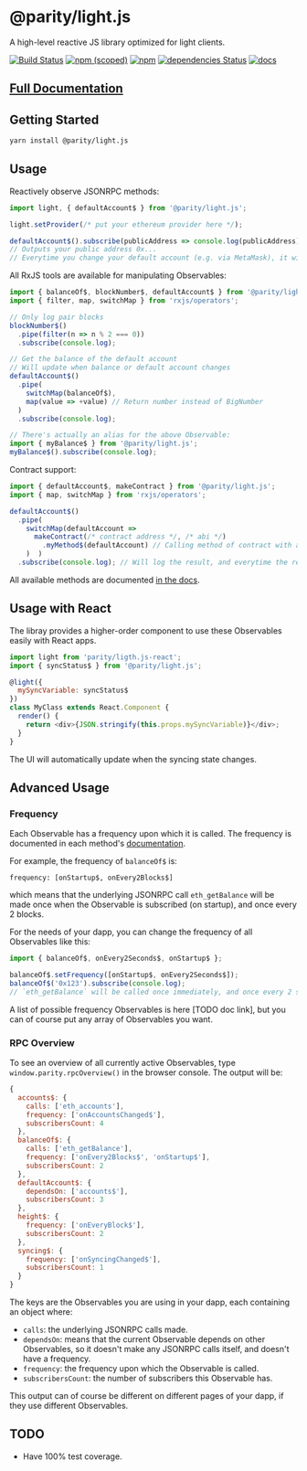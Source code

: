 # @parity/light.js

A high-level reactive JS library optimized for light clients.

[![Build Status](https://travis-ci.org/paritytech/js-libs.svg?branch=master)](https://travis-ci.org/paritytech/js-libs)
[![npm (scoped)](https://img.shields.io/npm/v/@parity/light.js.svg)](https://www.npmjs.com/package/@parity/light.js)
[![npm](https://img.shields.io/npm/dw/@parity/light.js.svg)](https://www.npmjs.com/package/@parity/light.js)
[![dependencies Status](https://david-dm.org/paritytech/js-libs/status.svg?path=packages/light.js)](https://david-dm.org/paritytech/js-libs?path=packages/light.js)
[![docs](https://img.shields.io/badge/docs-passing-green.svg)](https://parity-js.github.io/light.js/)

## [Full Documentation](https://parity-js.github.io/light.js/)

## Getting Started

```bash
yarn install @parity/light.js
```

## Usage

Reactively observe JSONRPC methods:

```javascript
import light, { defaultAccount$ } from '@parity/light.js';

light.setProvider(/* put your ethereum provider here */);

defaultAccount$().subscribe(publicAddress => console.log(publicAddress));
// Outputs your public address 0x...
// Everytime you change your default account (e.g. via MetaMask), it will output your new public address
```

All RxJS tools are available for manipulating Observables:

```javascript
import { balanceOf$, blockNumber$, defaultAccount$ } from '@parity/light.js';
import { filter, map, switchMap } from 'rxjs/operators';

// Only log pair blocks
blockNumber$()
  .pipe(filter(n => n % 2 === 0))
  .subscribe(console.log);

// Get the balance of the default account
// Will update when balance or default account changes
defaultAccount$()
  .pipe(
    switchMap(balanceOf$),
    map(value => +value) // Return number instead of BigNumber
  )
  .subscribe(console.log);

// There's actually an alias for the above Observable:
import { myBalance$ } from '@parity/light.js';
myBalance$().subscribe(console.log);
```

Contract support:

```javascript
import { defaultAccount$, makeContract } from '@parity/light.js';
import { map, switchMap } from 'rxjs/operators';

defaultAccount$()
  .pipe(
    switchMap(defaultAccount =>
      makeContract(/* contract address */, /* abi */)
        .myMethod$(defaultAccount) // Calling method of contract with arguments
    )  )
  .subscribe(console.log); // Will log the result, and everytime the result changes
```

All available methods are documented [in the docs](TODO).

## Usage with React

The libray provides a higher-order component to use these Observables easily with React apps.

```javascript
import light from 'parity/ligth.js-react';
import { syncStatus$ } from '@parity/light.js';

@light({
  mySyncVariable: syncStatus$
})
class MyClass extends React.Component {
  render() {
    return <div>{JSON.stringify(this.props.mySyncVariable)}</div>;
  }
}
```

The UI will automatically update when the syncing state changes.

## Advanced Usage

### Frequency

Each Observable has a frequency upon which it is called. The frequency is documented in each method's [documentation](https://parity-js.github.io/light.js/).

For example, the frequency of `balanceOf$` is:

`frequency: [onStartup$, onEvery2Blocks$]`

which means that the underlying JSONRPC call `eth_getBalance` will be made once when the Observable is subscribed (on startup), and once every 2 blocks.

For the needs of your dapp, you can change the frequency of all Observables like this:

```javascript
import { balanceOf$, onEvery2Seconds$, onStartup$ };

balanceOf$.setFrequency([onStartup$, onEvery2Seconds$]);
balanceOf$('0x123').subscribe(console.log);
// `eth_getBalance` will be called once immediately, and once every 2 seconds
```

A list of possible frequency Observables is here [TODO doc link], but you can of course put any array of Observables you want.

### RPC Overview

To see an overview of all currently active Observables, type `window.parity.rpcOverview()` in the browser console. The output will be:

```javascript
{
  accounts$: {
    calls: ['eth_accounts'],
    frequency: ['onAccountsChanged$'],
    subscribersCount: 4
  },
  balanceOf$: {
    calls: ['eth_getBalance'],
    frequency: ['onEvery2Blocks$', 'onStartup$'],
    subscribersCount: 2
  },
  defaultAccount$: {
    dependsOn: ['accounts$'],
    subscribersCount: 3
  },
  height$: {
    frequency: ['onEveryBlock$'],
    subscribersCount: 2
  },
  syncing$: {
    frequency: ['onSyncingChanged$'],
    subscribersCount: 1
  }
}
```

The keys are the Observables you are using in your dapp, each containing an object where:

- `calls`: the underlying JSONRPC calls made.
- `dependsOn`: means that the current Observable depends on other Observables, so it doesn't make any JSONRPC calls itself, and doesn't have a frequency.
- `frequency`: the frequency upon which the Observable is called.
- `subscribersCount`: the number of subscribers this Observable has.

This output can of course be different on different pages of your dapp, if they use different Observables.

## TODO

- Have 100% test coverage.
